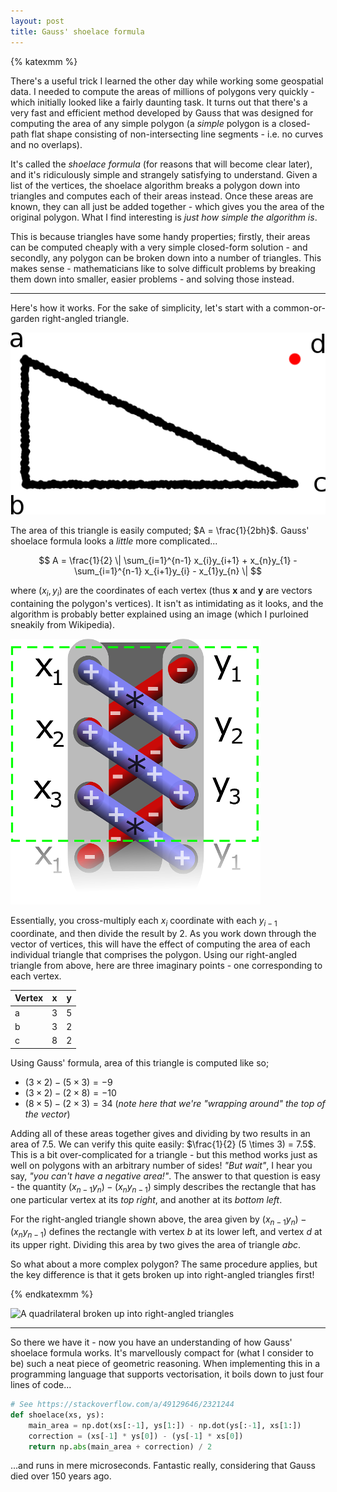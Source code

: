 ```yaml
---
layout: post
title: Gauss' shoelace formula
---
```


{% katexmm %}

There's a useful trick I learned the other day while working some geospatial
data. I needed to compute the areas of millions of polygons very quickly - which
initially looked like a fairly daunting task. It turns out that there's a very
fast and efficient method developed by Gauss that was designed for computing the
area of any simple polygon (a *simple* polygon is a closed-path flat shape
consisting of non-intersecting line segments - i.e. no curves and no overlaps).

It's called the *shoelace formula* (for reasons that will become clear later),
and it's ridiculously simple and strangely satisfying to understand.  Given a
list of the vertices, the shoelace algorithm breaks a polygon down into
triangles and computes each of their areas instead. Once these areas are known,
they can all just be added together - which gives you the area of the original
polygon. What I find interesting is *just how simple the algorithm is*.

This is because triangles have some handy properties; firstly, their areas can
be computed cheaply with a very simple closed-form solution - and secondly, any
polygon can be broken down into a number of triangles. This makes sense -
mathematicians like to solve difficult problems by breaking them down into
smaller, easier problems - and solving those instead.

---

Here's how it works. For the sake of simplicity, let's start with a
common-or-garden right-angled triangle.

![A simple right-angled triangle](/images/right-angled-triangle.png)

The area of this triangle is easily computed; $A = \frac{1}{2bh}$. Gauss'
shoelace formula looks a *little* more complicated...

$$
A = \frac{1}{2} \| \sum_{i=1}^{n-1} x_{i}y_{i+1} + x_{n}y_{1} - \sum_{i=1}^{n-1}
x_{i+1}y_{i} - x_{1}y_{n} \|
$$

where $(x_{i}, y_{i})$ are the coordinates of each vertex (thus $\mathbf{x}$ and
$\mathbf{y}$ are vectors containing the polygon's vertices). It isn't as
intimidating as it looks, and the algorithm is probably better explained using
an image (which I purloined sneakily from Wikipedia).

![By Job Bouwman - Own work, CC BY-SA 4.0](/images/shoelace.png)

Essentially, you cross-multiply each $x_{i}$ coordinate with each $y_{i-1}$
coordinate, and then divide the result by 2. As you work down through the vector
of vertices, this will have the effect of computing the area of each individual
triangle that comprises the polygon. Using our right-angled triangle from above,
here are three imaginary points - one corresponding to each vertex.

| Vertex | $\mathbf{x}$ | $\mathbf{y}$ |
|--------|--------------|--------------|
| a      | 3            | 5            |
| b      | 3            | 2            |
| c      | 8            | 2            |

Using Gauss' formula, area of this triangle is computed like so;

* $(3 \times 2) - (5 \times 3) = -9$
* $(3 \times 2) - (2 \times 8) = -10$
* $(8 \times 5) - (2 \times 3) = 34$ (*note here that we're "wrapping around" the top
  of the vector*)

Adding all of these areas together gives and dividing by two results in an area
of $7.5$. We can verify this quite easily: $\frac{1}{2} (5 \times 3) = 7.5$.
This is a bit over-complicated for a triangle - but this method works just as
well on polygons with an arbitrary number of sides! *"But wait"*, I hear you
say, *"you can't have a negative area!"*. The answer to that question is easy -
the quantity $(x_{n-1}y_{n}) - (x_{n}y_{n-1})$ simply describes the rectangle
that has one particular vertex at its *top right*, and another at its *bottom
left*.

For the right-angled triangle shown above, the area given by $(x_{n-1}y_{n}) -
(x_{n}y_{n-1})$ defines the rectangle with vertex $b$ at its lower left, and
vertex $d$ at its upper right. Dividing this area by two gives the area of
triangle $abc$.

So what about a more complex polygon? The same procedure applies, but the key
difference is that it gets broken up into right-angled triangles first!

{% endkatexmm %}

![A quadrilateral broken up into right-angled
triangles](/images/complex-polygon.png)

---

So there we have it - now you have an understanding of how Gauss' shoelace
formula works. It's marvellously compact for (what I consider to be) such a neat
piece of geometric reasoning. When implementing this in a programming language
that supports vectorisation, it boils down to just four lines of code...

```python
# See https://stackoverflow.com/a/49129646/2321244
def shoelace(xs, ys):
    main_area = np.dot(xs[:-1], ys[1:]) - np.dot(ys[:-1], xs[1:])
    correction = (xs[-1] * ys[0]) - (ys[-1] * xs[0])
    return np.abs(main_area + correction) / 2
```

...and runs in mere microseconds. Fantastic really, considering that Gauss died
over 150 years ago.
